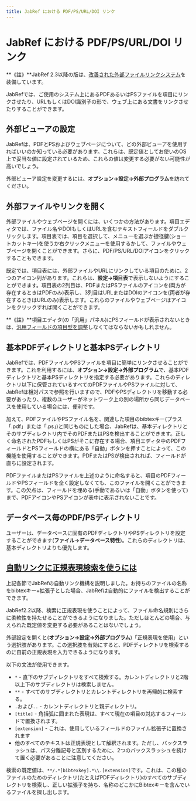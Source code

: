 ```yaml
---
title: JabRef における PDF/PS/URL/DOI リンク
---
```


# JabRef における PDF/PS/URL/DOI リンク

**《註》**JabRef 2.3以降の版は、[改善された外部ファイルリンクシステム](FileLinks)を装備しています。

JabRefでは、ご使用のシステム上にあるPDFあるいはPSファイルを項目にリンクさせたり、URLもしくはDOI識別子の形で、ウェブ上にある文書をリンクさせたりすることができます。

## 外部ビューアの設定

JabRefは、PDFとPSおよびウェブページについて、どの外部ビューアを使用すればいいのか知っている必要があります。これらは、既定値としてお使いのOS上で妥当な値に設定されているため、これらの値は変更する必要がない可能性が高いでしょう。

外部ビューア設定を変更するには、**オプション→設定→外部プログラム**を訪れてください。

## 外部ファイルやリンクを開く

外部ファイルやウェブページを開くには、いくつかの方法があります。項目エディタでは、ファイル名やDOIもしくはURLを含むテキストフィールドをダブルクリックします。項目表では、項目を選択して、メニューを選ぶか捷径鍵(ショートカットキー)を使うか右クリックメニューを使用するかして、ファイルやウェブページを開くことができます。さらに、PDF/PS/URL/DOIアイコンをクリックすることもできます。

既定では、項目表には、外部ファイルやURLにリンクしている項目のために、2つのアイコン列があります。これらは、**設定→項目表**で表示しないようにすることができます。項目表の2列目は、PDFまたはPSファイルのアイコンを(両方が存在するときはPDFのみ)表示し、3列目はURLまたはDOIのアイコンを(両者が存在するときはURLのみ)表示します。これらのファイルやウェブページはアイコンをクリックすれば開くことができます。

**《註》**項目エディタ(の「汎用」パネル)にPSフィールドが表示されないときは、[汎用フィールドの項目型を調整](GeneralFields)しなくてはならないかもしれません。

## 基本PDFディレクトリと基本PSディレクトリ

JabRefでは、PDFファイルやPSファイルを項目に簡単にリンクさせることができます。これを利用するには、**オプション→設定→外部プログラム**で、基本PDFディレクトリと基本PSディレクトリを指定する必要があります。これらのディレクトリ以下に保管されているすべてのPDFファイルやPSファイルに対して、JabRefは相対パスで参照を行いますので、PDFやPSディレクトリを移動する必要があったり、複数のユーザーがネットワーク上の別の場所から同じデータベースを使用している場合には、便利です。

加えて、PDFファイルやPSファイル名を、関連した項目のbibtexキー(プラス「.pdf」または「.ps」)と同じものにした場合、JabRefは、基本ディレクトリとそのサブディレクトリ内でそのPDFまたはPSを検出することができます。正しく命名されたPDFもしくはPSがそこに存在する場合、項目エディタ中のPDFフィールドとPSフィールドの横にある「自動」ボタンを押すことによって、この機能を使用することができます。PDFまたはPSが検出されれば、フィールドが直ちに設定されます。

PDFファイルまたはPSファイルを上述のように命名すると、項目のPDFフィールドやPSフィールドを全く設定しなくても、このファイルを開くことができます。この欠点は、フィールドを埋める(手動であるいは「自動」ボタンを使って)まで、PDFアイコンやPSアイコンが表中に表示されないことです。

## データベース毎のPDF/PSディレクトリ

ユーザーは、データベースに固有のPDFディレクトリやPSディレクトリを設定することができます(**ファイル→データベース特性**)。これらのディレクトリは、基本ディレクトリよりも優先します。

## <a href="" id="RegularExpressionSearch">自動リンクに正規表現検索を使うには</a>

上記各節でJabRefの自動リンク機構を説明しました。お持ちのファイルの名称をbibtexキー+拡張子とした場合、JabRefは自動的にファイルを検出することができます。

JabRef2.2以降、検索に正規表現を使うことによって、ファイル命名規則にさらに柔軟性を持たせることができるようになりました。ただしほとんどの場合、与えられた既定値を変更する必要があることはないでしょう。

外部設定を開くと(**オプション→設定→外部プログラム**)「正規表現を使用」という選択肢があります。この選択肢を有効にすると、PDFディレクトリを検索するのに自前の正規表現を入力できるようになります。

以下の文法が使用できます。

-   `*` - 直下のサブディレクトリをすべて検索する。カレントディレクトリと2階以上下のサブディレクトリは検索しません。
-   `**` - すべてのサブディレクトリとカレントディレクトリを再帰的に検索する。
-   `.`および`..` - カレントディレクトリと親ディレクトリ。
-   `[title]` - 角括弧に囲まれた表現は、すべて現在の項目の対応するフィールドで置換されます。
-   `[extension]` - これは、使用しているフィールドのファイル拡張子に置換されます
-   他のすべてのテキストは正規表現として解釈されます。ただし、バックスラッシュは、パス分離記号と区別するために、2つのバックスラッシュを続けて置く必要があることに注意してください。

検索の既定値は、`**/.*[bibtexkey].*\\.[extension]`です。これは、この種のファイルのためのディレクトリ(たとえばPDFディレクトリ)のすべてのサブディレクトリを検索し、正しい拡張子を持ち、名称のどこかにBibtexキーを含んでいるファイルを探し出します。
